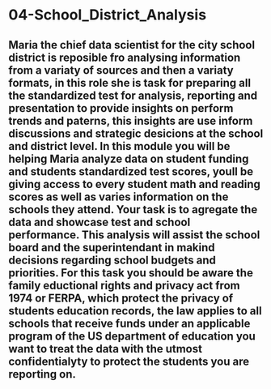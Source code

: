 # 04-School_District_Analysis

## Maria the chief data scientist for the city school district is reposible fro analysing information from a variaty of sources and then a variaty formats, in this role she is task for preparing all the standardized test for analysis, reporting and presentation to provide insights on perform trends and paterns, this insights are use inform discussions and strategic desicions at the school and district level. In this module you will be helping Maria analyze data on student funding and students standardized test scores, youll be giving access to every student math and reading scores as well as varies information on the schools they attend. Your task is to agregate the data and showcase test and school performance. This analysis will assist the school board and the superintendant in makind decisions  regarding school budgets and priorities. For this task you should be aware the family eductional rights and privacy act from 1974 or FERPA, which protect the privacy of students education records, the law applies to all schools that receive funds under an applicable program of the US department of education you want to treat the data with the utmost confidentialyty to protect the students you are reporting on.

